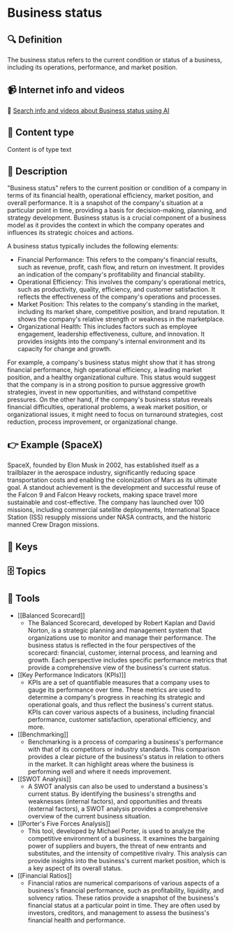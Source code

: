 
# Business status


## 🔍 Definition
The business status refers to the current condition or status of a business, including its operations, performance, and market position.


## 📹 Internet info and videos
🤖 [Search info and videos about Business status using AI](https://www.perplexity.ai/search?q=videos+about+Business+status:+
)

## 📰 Content type 
Content is of type text

## 📖 Description
"Business status" refers to the current position or condition of a company in terms of its financial health, operational efficiency, market position, and overall performance. It is a snapshot of the company's situation at a particular point in time, providing a basis for decision-making, planning, and strategy development. Business status is a crucial component of a business model as it provides the context in which the company operates and influences its strategic choices and actions.

A business status typically includes the following elements:

- Financial Performance: This refers to the company's financial results, such as revenue, profit, cash flow, and return on investment. It provides an indication of the company's profitability and financial stability.
- Operational Efficiency: This involves the company's operational metrics, such as productivity, quality, efficiency, and customer satisfaction. It reflects the effectiveness of the company's operations and processes.
- Market Position: This relates to the company's standing in the market, including its market share, competitive position, and brand reputation. It shows the company's relative strength or weakness in the marketplace.
- Organizational Health: This includes factors such as employee engagement, leadership effectiveness, culture, and innovation. It provides insights into the company's internal environment and its capacity for change and growth.

For example, a company's business status might show that it has strong financial performance, high operational efficiency, a leading market position, and a healthy organizational culture. This status would suggest that the company is in a strong position to pursue aggressive growth strategies, invest in new opportunities, and withstand competitive pressures. On the other hand, if the company's business status reveals financial difficulties, operational problems, a weak market position, or organizational issues, it might need to focus on turnaround strategies, cost reduction, process improvement, or organizational change.

## 👉 Example (SpaceX)

SpaceX, founded by Elon Musk in 2002, has established itself as a trailblazer in the aerospace industry, significantly reducing space transportation costs and enabling the colonization of Mars as its ultimate goal. A standout achievement is the development and successful reuse of the Falcon 9 and Falcon Heavy rockets, making space travel more sustainable and cost-effective. The company has launched over 100 missions, including commercial satellite deployments, International Space Station (ISS) resupply missions under NASA contracts, and the historic manned Crew Dragon missions.

## 🔑 Keys



## 🗄️ Topics


## 🧰 Tools
- [[Balanced Scorecard]]
  - The Balanced Scorecard, developed by Robert Kaplan and David Norton, is a strategic planning and management system that organizations use to monitor and manage their performance. The business status is reflected in the four perspectives of the scorecard: financial, customer, internal process, and learning and growth. Each perspective includes specific performance metrics that provide a comprehensive view of the business's current status.
- [[Key Performance Indicators (KPIs)]]
  - KPIs are a set of quantifiable measures that a company uses to gauge its performance over time. These metrics are used to determine a company's progress in reaching its strategic and operational goals, and thus reflect the business's current status. KPIs can cover various aspects of a business, including financial performance, customer satisfaction, operational efficiency, and more.
- [[Benchmarking]]
  - Benchmarking is a process of comparing a business's performance with that of its competitors or industry standards. This comparison provides a clear picture of the business's status in relation to others in the market. It can highlight areas where the business is performing well and where it needs improvement.
- [[SWOT Analysis]]
  - A SWOT analysis can also be used to understand a business's current status. By identifying the business's strengths and weaknesses (internal factors), and opportunities and threats (external factors), a SWOT analysis provides a comprehensive overview of the current business situation.
- [[Porter's Five Forces Analysis]]
  - This tool, developed by Michael Porter, is used to analyze the competitive environment of a business. It examines the bargaining power of suppliers and buyers, the threat of new entrants and substitutes, and the intensity of competitive rivalry. This analysis can provide insights into the business's current market position, which is a key aspect of its overall status.
- [[Financial Ratios]]
  - Financial ratios are numerical comparisons of various aspects of a business's financial performance, such as profitability, liquidity, and solvency ratios. These ratios provide a snapshot of the business's financial status at a particular point in time. They are often used by investors, creditors, and management to assess the business's financial health and performance.
